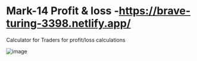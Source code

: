# Mark-14 Profit & loss -https://brave-turing-3398.netlify.app/

Calculator for Traders for profit/loss calculations

![image](https://user-images.githubusercontent.com/70443560/196000144-3d0955b7-b588-4f10-8ebb-b5bc15e4cef2.png)

 
